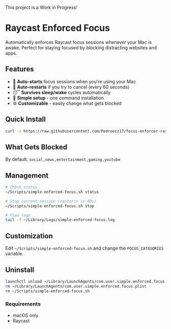 This project is a Work in Progress!

# Raycast Enforced Focus

Automatically enforces Raycast focus sessions whenever your Mac is awake. Perfect for staying focused by blocking distracting websites and apps.

## Features

- 🎯 **Auto-starts** focus sessions when you're using your Mac
- 🔄 **Auto-restarts** if you try to cancel (every 60 seconds)
- 😴 **Survives sleep/wake** cycles automatically
- 🚀 **Simple setup** - one command installation
- ⚙️ **Customizable** - easily change what gets blocked

## Quick Install
```bash
curl -s https://raw.githubusercontent.com/Pedroecz17/focus-enforcer-raycast/refs/heads/main/install.sh | bash
```
## What Gets Blocked

By default: `social,news,entertainment,gaming,youtube`

## Management

```bash
# Check status
~/Scripts/simple-enforced-focus.sh status

# Stop current session (restarts in 60s)
~/Scripts/simple-enforced-focus.sh stop

# View logs
tail -f ~/Library/Logs/simple-enforced-focus.log
```

## Customization
Edit `~/Scripts/simple-enforced-focus.sh` and change the `FOCUS_CATEGORIES` variable.

## Uninstall
```bash
launchctl unload ~/Library/LaunchAgents/com.user.simple.enforced.focus.plist
rm ~/Library/LaunchAgents/com.user.simple.enforced.focus.plist
rm ~/Scripts/simple-enforced-focus.sh
```

### Requirements

- macOS only
- Raycast 
